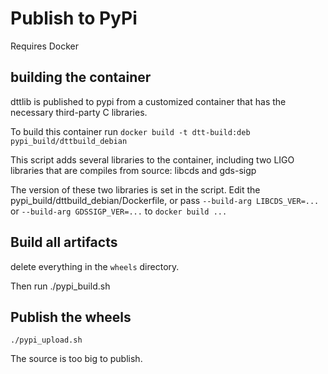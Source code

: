 # Publish to PyPi

Requires Docker

## building the container

dttlib is published to pypi from a customized container that
has the necessary third-party C libraries.



To build this container run `docker build -t dtt-build:deb pypi_build/dttbuild_debian`

This script adds several libraries to the container, including two LIGO libraries
that are compiles from source: libcds and gds-sigp

The version of these two libraries is set in the script.  Edit the
pypi_build/dttbuild_debian/Dockerfile, or pass `--build-arg LIBCDS_VER=...` or `--build-arg GDSSIGP_VER=...` to `docker build ...`

## Build all artifacts

delete everything in the `wheels` directory.

Then run ./pypi_build.sh

## Publish the wheels

`./pypi_upload.sh`

The source is too big to publish.




